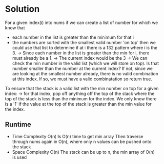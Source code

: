 # Solution
For a given index(i) into nums if we can create a list of number for which we know that
  - each number in the list is greater than the minimum for that i
  - the numbers are sorted with the smallest valid number 'on top'
then we could use that list to determine if at i there is a 132 pattern where i is the 3.
-> Since each number in the list is greater than the min for i, there must already be a 1.
-> The current index would be the 3
-> We can check the min number in the valid list (which we will store on top).  Is that number smaller than the number at the current index?  If not, since we are looking at the smallest number already, there is no valid combination at this index.  If so, we must have a valid combinatation so return true.

To ensure that the stack is a valid list with the min number on top for a given index:
  -> for that index, pop off anything off the top of the stack where the top of the stack is less than the minimum for the index.  We only know there is a '1' if the value at the top of the stack is greater than the min value for the index.


## Runtime

- Time Complexity
  O(n)
  Is O(n) time to get min array
  Then traverse through nums again in O(n), where only n values can be pushed onto the stack
- Space Complexity
  O(n) The stack can be up to n, the min array of O(n) is used
